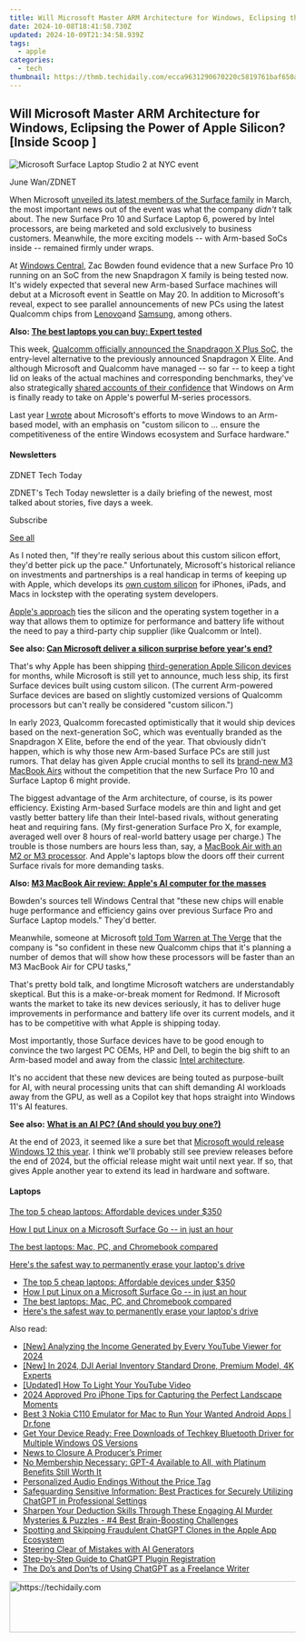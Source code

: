 ```yaml
---
title: Will Microsoft Master ARM Architecture for Windows, Eclipsing the Power of Apple Silicon? [Inside Scoop ]
date: 2024-10-08T18:41:58.730Z
updated: 2024-10-09T21:34:58.939Z
tags:
  - apple
categories:
  - tech
thumbnail: https://thmb.techidaily.com/ecca9631290670220c5819761baf650aa5dd08f70276ed62c1ed9a3790d42498.jpg
---
```


## Will Microsoft Master ARM Architecture for Windows, Eclipsing the Power of Apple Silicon? [Inside Scoop ]

![Microsoft Surface Laptop Studio 2 at NYC event](https://www.zdnet.com/a/img/resize/bb11c1d339d7fe0aab0ff198c9bace75154323c1/2023/11/30/ef68a551-ce69-4159-8cce-3e88681376d3/microsoft-surface-laptop-studio-2-2.jpg?auto=webp&width=1280)

June Wan/ZDNET

When Microsoft [unveiled its latest members of the Surface family](https://www.zdnet.com/article/microsoft-unveils-surface-pro-10-and-laptop-6-with-ai-upgrades-heres-whats-new/) in March, the most important news out of the event was what the company _didn't_ talk about. The new Surface Pro 10 and Surface Laptop 6, powered by Intel processors, are being marketed and sold exclusively to business customers. Meanwhile, the more exciting models -- with Arm-based SoCs inside -- remained firmly under wraps.

At [Windows Central](https://www.windowscentral.com/hardware/surface/arm-powered-surface-pro-10-with-10-core-snapdragon-x-plus-soc-leaks-will-16gb-ram-be-the-new-baseline), Zac Bowden found evidence that a new Surface Pro 10 running on an SoC from the new Snapdragon X family is being tested now. It's widely expected that several new Arm-based Surface machines will debut at a Microsoft event in Seattle on May 20\. In addition to Microsoft's reveal, expect to see parallel announcements of new PCs using the latest Qualcomm chips from [Lenovo](https://www.windowscentral.com/hardware/laptops/snapdragon-x-elite-yoga-slim-7-leak)and [Samsung](https://tools.techidaily.com), among others.

**Also: [The best laptops you can buy: Expert tested](https://www.zdnet.com/article/best-laptop/)**

This week, [Qualcomm officially announced the Snapdragon X Plus SoC](https://www.theverge.com/2024/4/24/24138768/qualcomm-snapdragon-x-plus-elite-processors), the entry-level alternative to the previously announced Snapdragon X Elite. And although Microsoft and Qualcomm have managed -- so far -- to keep a tight lid on leaks of the actual machines and corresponding benchmarks, they've also strategically [shared accounts of their confidence](https://www.theverge.com/2024/4/24/24138768/qualcomm-snapdragon-x-plus-elite-processors) that Windows on Arm is finally ready to take on Apple's powerful M-series processors.

Last year [I wrote](https://www.zdnet.com/article/windows-on-arm-can-microsoft-deliver-a-silicon-surprise-before-years-end/) about Microsoft's efforts to move Windows to an Arm-based model, with an emphasis on "custom silicon to ... ensure the competitiveness of the entire Windows ecosystem and Surface hardware."

#### Newsletters

ZDNET Tech Today

ZDNET's Tech Today newsletter is a daily briefing of the newest, most talked about stories, five days a week.

 Subscribe

[See all](https://www.zdnet.com/newsletters/)

As I noted then, "If they're really serious about this custom silicon effort, they'd better pick up the pace." Unfortunately, Microsoft's historical reliance on investments and partnerships is a real handicap in terms of keeping up with Apple, which develops its [own custom silicon](https://www.zdnet.com/article/introducing-my-design-for-an-apple-silicon-based-mac-pro/) for iPhones, iPads, and Macs in lockstep with the operating system developers. 

[Apple's approach](https://www.zdnet.com/article/apple-silicon-rosetta-m1-m2-m3-soc-why-these-terms-matter-to-every-computer-buyer/) ties the silicon and the operating system together in a way that allows them to optimize for performance and battery life without the need to pay a third-party chip supplier (like Qualcomm or Intel). 

**See also: [Can Microsoft deliver a silicon surprise before year's end?](https://www.zdnet.com/article/windows-on-arm-can-microsoft-deliver-a-silicon-surprise-before-years-end/)**

That's why Apple has been shipping [third-generation Apple Silicon devices](https://www.zdnet.com/article/m3-apple-silicon-is-here-and-theres-more-to-it-than-new-laptops-and-all-in-ones/) for months, while Microsoft is still yet to announce, much less ship, its first Surface devices built using custom silicon. (The current Arm-powered Surface devices are based on slightly customized versions of Qualcomm processors but can't really be considered "custom silicon.")

In early 2023, Qualcomm forecasted optimistically that it would ship devices based on the next-generation SoC, which was eventually branded as the Snapdragon X Elite, before the end of the year. That obviously didn't happen, which is why those new Arm-based Surface PCs are still just rumors. That delay has given Apple crucial months to sell its [brand-new M3 MacBook Airs](https://www.zdnet.com/article/apple-m3-macbook-air-hands-on-these-3-new-features-stood-out-to-me-most/) without the competition that the new Surface Pro 10 and Surface Laptop 6 might provide.

The biggest advantage of the Arm architecture, of course, is its power efficiency. Existing Arm-based Surface models are thin and light and get vastly better battery life than their Intel-based rivals, without generating heat and requiring fans. (My first-generation Surface Pro X, for example, averaged well over 8 hours of real-world battery usage per charge.) The trouble is those numbers are hours less than, say, a [MacBook Air with an M2 or M3 processor](https://www.zdnet.com/article/m3-macbook-air-vs-m2-macbook-air/). And Apple's laptops blow the doors off their current Surface rivals for more demanding tasks. 

**Also: [M3 MacBook Air review: Apple's AI computer for the masses](https://www.zdnet.com/article/m3-macbook-air-review/)** 

Bowden's sources tell Windows Central that "these new chips will enable huge performance and efficiency gains over previous Surface Pro and Surface Laptop models." They'd better. 

Meanwhile, someone at Microsoft [told Tom Warren at The Verge](https://www.theverge.com/2024/4/24/24138768/qualcomm-snapdragon-x-plus-elite-processors) that the company is "so confident in these new Qualcomm chips that it's planning a number of demos that will show how these processors will be faster than an M3 MacBook Air for CPU tasks," 

That's pretty bold talk, and longtime Microsoft watchers are understandably skeptical. But this is a make-or-break moment for Redmond. If Microsoft wants the market to take its new devices seriously, it has to deliver huge improvements in performance and battery life over its current models, and it has to be competitive with what Apple is shipping today.

Most importantly, those Surface devices have to be good enough to convince the two largest PC OEMs, HP and Dell, to begin the big shift to an Arm-based model and away from the classic [Intel architecture](https://www.zdnet.com/article/intel-spotlights-ai-in-new-core-ultra-5th-gen-xeon-chips/). 

It's no accident that these new devices are being touted as purpose-built for AI, with neural processing units that can shift demanding AI workloads away from the GPU, as well as a Copilot key that hops straight into Windows 11's AI features. 

**See also:** [**What is an AI PC? (And should you buy one?)**](https://www.zdnet.com/article/what-is-an-ai-pc-and-should-you-buy-one/)

At the end of 2023, it seemed like a sure bet that [Microsoft would release Windows 12 this year](https://www.zdnet.com/article/windows-12-faq-yes-its-coming-in-2024-and-more-surprising-predictions/). I think we'll probably still see preview releases before the end of 2024, but the official release might wait until next year. If so, that gives Apple another year to extend its lead in hardware and software. 

#### Laptops

[The top 5 cheap laptops: Affordable devices under $350](https://www.zdnet.com/article/best-cheap-laptop/ "The top 5 cheap laptops: Affordable devices under $350")

[How I put Linux on a Microsoft Surface Go -- in just an hour](https://www.zdnet.com/article/how-i-put-linux-on-a-microsoft-surface-go-in-just-an-hour/ "How I put Linux on a Microsoft Surface Go -- in just an hour")

[The best laptops: Mac, PC, and Chromebook compared](https://www.zdnet.com/article/best-laptop/ "The best laptops: Mac, PC, and Chromebook compared")

[Here's the safest way to permanently erase your laptop's drive](https://www.zdnet.com/article/wiping-a-windows-laptop-heres-the-safest-free-way-to-erase-your-personal-data/ "Here's the safest way to permanently erase your laptop's drive")

* [The top 5 cheap laptops: Affordable devices under $350](https://www.zdnet.com/article/best-cheap-laptop/ "The top 5 cheap laptops: Affordable devices under $350")
* [How I put Linux on a Microsoft Surface Go -- in just an hour](https://www.zdnet.com/article/how-i-put-linux-on-a-microsoft-surface-go-in-just-an-hour/ "How I put Linux on a Microsoft Surface Go -- in just an hour")
* [The best laptops: Mac, PC, and Chromebook compared](https://www.zdnet.com/article/best-laptop/ "The best laptops: Mac, PC, and Chromebook compared")
* [Here's the safest way to permanently erase your laptop's drive](https://www.zdnet.com/article/wiping-a-windows-laptop-heres-the-safest-free-way-to-erase-your-personal-data/ "Here's the safest way to permanently erase your laptop's drive")

<ins class="adsbygoogle"
     style="display:block"
     data-ad-format="autorelaxed"
     data-ad-client="ca-pub-7571918770474297"
     data-ad-slot="1223367746"></ins>

<ins class="adsbygoogle"
     style="display:block"
     data-ad-client="ca-pub-7571918770474297"
     data-ad-slot="8358498916"
     data-ad-format="auto"
     data-full-width-responsive="true"></ins>

<span class="atpl-alsoreadstyle">Also read:</span>
<div><ul>
<li><a href="https://facebook-video-footage.techidaily.com/new-analyzing-the-income-generated-by-every-youtube-viewer-for-2024/"><u>[New] Analyzing the Income Generated by Every YouTube Viewer for 2024</u></a></li>
<li><a href="https://fox-links.techidaily.com/new-in-2024-dji-aerial-inventory-standard-drone-premium-model-4k-experts/"><u>[New] In 2024, DJI Aerial Inventory Standard Drone, Premium Model, 4K Experts</u></a></li>
<li><a href="https://facebook-record-videos.techidaily.com/updated-how-to-light-your-youtube-video/"><u>[Updated] How To Light Your YouTube Video</u></a></li>
<li><a href="https://fox-helps.techidaily.com/2024-approved-pro-iphone-tips-for-capturing-the-perfect-landscape-moments/"><u>2024 Approved Pro iPhone Tips for Capturing the Perfect Landscape Moments</u></a></li>
<li><a href="https://screen-mirror.techidaily.com/best-3-nokia-c110-emulator-for-mac-to-run-your-wanted-android-apps-drfone-by-drfone-android/"><u>Best 3 Nokia C110 Emulator for Mac to Run Your Wanted Android Apps | Dr.fone</u></a></li>
<li><a href="https://hardware-help.techidaily.com/get-your-device-ready-free-downloads-of-techkey-bluetooth-driver-for-multiple-windows-os-versions/"><u>Get Your Device Ready: Free Downloads of Techkey Bluetooth Driver for Multiple Windows OS Versions</u></a></li>
<li><a href="https://youtube-web.techidaily.com/to-closure-a-producers-primer/"><u>News to Closure A Producer’s Primer</u></a></li>
<li><a href="https://tech-hub.techidaily.com/no-membership-necessary-gpt-4-available-to-all-with-platinum-benefits-still-worth-it/"><u>No Membership Necessary: GPT-4 Available to All, with Platinum Benefits Still Worth It</u></a></li>
<li><a href="https://fox-direct.techidaily.com/personalized-audio-endings-without-the-price-tag/"><u>Personalized Audio Endings Without the Price Tag</u></a></li>
<li><a href="https://tech-hub.techidaily.com/safeguarding-sensitive-information-best-practices-for-securely-utilizing-chatgpt-in-professional-settings/"><u>Safeguarding Sensitive Information: Best Practices for Securely Utilizing ChatGPT in Professional Settings</u></a></li>
<li><a href="https://tech-hub.techidaily.com/sharpen-your-deduction-skills-through-these-engaging-ai-murder-mysteries-and-puzzles-4-best-brain-boosting-challenges/"><u>Sharpen Your Deduction Skills Through These Engaging AI Murder Mysteries & Puzzles - #4 Best Brain-Boosting Challenges</u></a></li>
<li><a href="https://tech-hub.techidaily.com/spotting-and-skipping-fraudulent-chatgpt-clones-in-the-apple-app-ecosystem/"><u>Spotting and Skipping Fraudulent ChatGPT Clones in the Apple App Ecosystem</u></a></li>
<li><a href="https://tech-hub.techidaily.com/steering-clear-of-mistakes-with-ai-generators/"><u>Steering Clear of Mistakes with AI Generators</u></a></li>
<li><a href="https://tech-hub.techidaily.com/step-by-step-guide-to-chatgpt-plugin-registration/"><u>Step-by-Step Guide to ChatGPT Plugin Registration</u></a></li>
<li><a href="https://tech-hub.techidaily.com/the-dos-and-donts-of-using-chatgpt-as-a-freelance-writer/"><u>The Do’s and Don’ts of Using ChatGPT as a Freelance Writer</u></a></li>
</ul></div>

<!-- affiliate ads begin -->
<a href="https://appsumo.8odi.net/c/5597632/2037359/7443" target="_top" id="2037359">
  <img src="//a.impactradius-go.com/display-ad/7443-2037359" border="0" alt="https://techidaily.com" width="728" height="90"/>
</a>
<img height="0" width="0" src="https://appsumo.8odi.net/i/5597632/2037359/7443" style="position:absolute;visibility:hidden;" border="0" />
<!-- affiliate ads end -->

